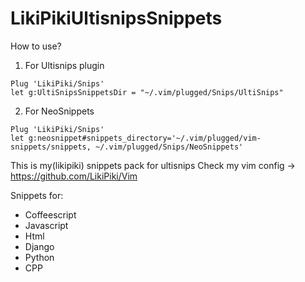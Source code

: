 # LikiPikiUltisnipsSnippets
How to use?
1) For Ultisnips plugin

```
Plug 'LikiPiki/Snips'
let g:UltiSnipsSnippetsDir = "~/.vim/plugged/Snips/UltiSnips"
```

2) For NeoSnippets

```
Plug 'LikiPiki/Snips'
let g:neosnippet#snippets_directory='~/.vim/plugged/vim-snippets/snippets, ~/.vim/plugged/Snips/NeoSnippets'

```

This is my(likipiki) snippets pack for ultisnips
Check my vim config -> https://github.com/LikiPiki/Vim 

Snippets for:
* Coffeescript
* Javascript
* Html
* Django
* Python
* CPP
